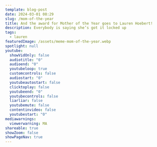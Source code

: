 ```yaml
---
template: blog-post
date: 2024-03-01 08:29
slug: /mom-of-the-year
title: And the award for Mother of the Year goes to Lauren Hoebert!
description: Everybody is saying she’s got it locked up
tags:
  - lauren
featuredImage: /assets/meme-mom-of-the-year.webp
spotlight: null
youtube:
  showVidOnly: false
  audiotitle: "0"
  audioend: "0"
  youtubeloop: true
  customcontrols: false
  audiostart: "0"
  youtubeautostart: false
  clicktoplay: false
  youtubeend: "0"
  youtubecontrols: false
  liarliar: false
  youtubemute: false
  contentinvideo: false
  youtubestart: "0"
mediawarnings:
  viewerwarning: MA
shareable: true
showZoom: false
showPageNav: true
---
```

